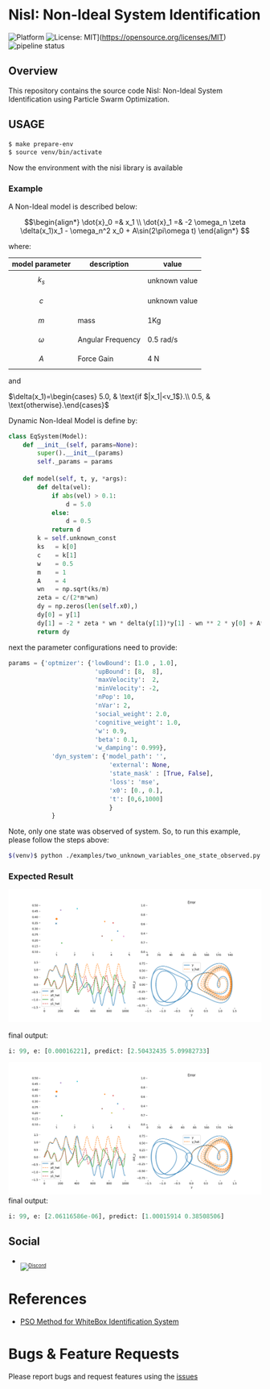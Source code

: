 # NisI: Non-Ideal System Identification

![Platform](https://img.shields.io/badge/platform-python-lightgrey.svg?style=flat)
![License: MIT](https://img.shields.io/badge/License-MIT-yellow.svg)](https://opensource.org/licenses/MIT)
![pipeline status](https://gitlab.com/jeferson.lima/nisi/badges/main/pipeline.svg)

## Overview
This repository contains the source code NisI: Non-Ideal System Identification using Particle Swarm Optimization.

## USAGE

```bash
$ make prepare-env
$ source venv/bin/activate
```
Now the environment with the nisi library is available

### Example
A Non-Ideal model is described below:
```math
\begin{align*}
\dot{x}_0 =& x_1 \\
\dot{x}_1 =& -2 \omega_n \zeta \delta(x_1)x_1 - \omega_n^2 x_0 + A\sin(2\pi\omega t)
\end{align*}

```

where: 

|model parameter| description| value|
|---|---|---|
|$$k_s$$| |unknown value|
|$$c$$ ||unknown value|
|$$m$$ |mass|1Kg|
|$$\omega$$ |Angular Frequency|0.5 rad/s|
|$$A$$ | Force Gain|4 N|

and

$`\delta(x_1)=\begin{cases}  5.0, & \text{if $|x_1|<v_1$}.\\   0.5, & \text{otherwise}.\end{cases}`$

Dynamic Non-Ideal Model is define by:

```python
class EqSystem(Model):
    def __init__(self, params=None):
        super().__init__(params)
        self._params = params

    def model(self, t, y, *args):
        def delta(vel):
            if abs(vel) > 0.1:
                d = 5.0
            else:
                d = 0.5
            return d
        k = self.unknown_const
        ks   = k[0]
        c    = k[1]
        w    = 0.5
        m    = 1
        A    = 4
        wn   = np.sqrt(ks/m)
        zeta = c/(2*m*wn)
        dy = np.zeros(len(self.x0),)
        dy[0] = y[1]
        dy[1] = -2 * zeta * wn * delta(y[1])*y[1] - wn ** 2 * y[0] + A*np.sin(2*np.pi*w*t)
        return dy
```
next the parameter configurations need to provide:
```python
params = {'optmizer': {'lowBound': [1.0 , 1.0],
                        'upBound': [8,  8],
                        'maxVelocity':  2, 
                        'minVelocity': -2,
                        'nPop': 10,
                        'nVar': 2,
                        'social_weight': 2.0,
                        'cognitive_weight': 1.0,
                        'w': 0.9,
                        'beta': 0.1,
                        'w_damping': 0.999},
            'dyn_system': {'model_path': '',
                            'external': None,
                            'state_mask' : [True, False],
                            'loss': 'mse',
                            'x0': [0., 0.],
                            't': [0,6,1000]
                            }
            }
```
Note, only one state was observed of system.
So, to run this example, please follow the steps above:

```bash
$(venv)$ python ./examples/two_unknown_variables_one_state_observed.py
```

### Expected Result

![](images/generic_problem.gif)

final output:

```python
i: 99, e: [0.00016221], predict: [2.50432435 5.09982733]
```

![](images/duffing_problem.gif)
final output:
```python
i: 99, e: [2.06116586e-06], predict: [1.00015914 0.38508506]
```


## Social

* <sub><sub>[![Discord](https://img.shields.io/discord/1163988043536011344?logo=discord&logoColor=white)](https://discord.gg/c4yWGHcAeM)</sub></sub>

# References
* [PSO Method for WhiteBox Identification System](https://gitlab.com/jeferson.lima/wbident)

# Bugs & Feature Requests
Please report bugs and request features using the [issues](https://gitlab.com/jeferson.lima/nisi/-/issues)
